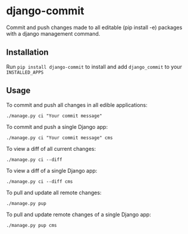 django-commit
=============

Commit and push changes made to all editable (pip install -e) packages with a django management command.

Installation
------------

Run `pip install django-commit` to install and add `django_commit` to your `INSTALLED_APPS`

Usage
-----

To commit and push all changes in all edible applications:

    ./manage.py ci "Your commit message"

To commit and push a single Django app:

    ./manage.py ci "Your commit message" cms
  
To view a diff of all current changes:

    ./manage.py ci --diff
  
To view a diff of a single Django app:

    ./manage.py ci --diff cms
  
To pull and update all remote changes:

    ./manage.py pup
    
To pull and update remote changes of a single Django app:

    ./manage.py pup cms
